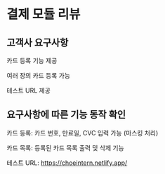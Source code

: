 # 결제 모듈 리뷰

## 고객사 요구사항

카드 등록 기능 제공

여러 장의 카드 등록 가능

테스트 URL 제공

## 요구사항에 따른 기능 동작 확인

카드 등록: 카드 번호, 만료일, CVC 입력 가능 (마스킹 처리)

카드 목록: 등록된 카드 목록 출력 및 삭제 기능

테스트 URL: https://choeintern.netlify.app/
